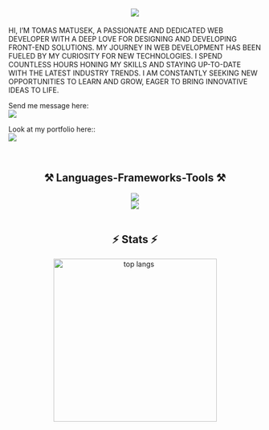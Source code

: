 
<h1 align="center">
    <img src="https://readme-typing-svg.herokuapp.com/?font=Righteous&size=35&center=true&vCenter=true&width=500&height=70&duration=4000&lines=Hello+Devs!+👋;+Welcome+to+my+gitHub!;" />
</h1>

<div align="">

HI, I’M TOMAS MATUSEK, A PASSIONATE AND DEDICATED WEB DEVELOPER WITH A DEEP LOVE FOR DESIGNING AND DEVELOPING FRONT-END SOLUTIONS. MY JOURNEY IN WEB DEVELOPMENT HAS BEEN FUELED BY MY CURIOSITY FOR NEW TECHNOLOGIES. I SPEND COUNTLESS HOURS HONING MY SKILLS AND STAYING UP-TO-DATE WITH THE LATEST INDUSTRY TRENDS. I AM CONSTANTLY SEEKING NEW OPPORTUNITIES TO LEARN AND GROW, EAGER TO BRING INNOVATIVE IDEAS TO LIFE.

<div>
</div>
 Send me message here:<br> <a href="https://portfolio-tomas-matusek.netlify.app/contact">
<img src="https://img.shields.io/badge/mail-333333?style=for-the-badge&logo=gmail&logoColor=red" />
</a>

Look at my portfolio here:: <br> <a href="https://portfolio-tomas-matusek.netlify.app/" target="_blank">
<img src="https://img.shields.io/badge/Portfolio-FF5722?style=for-the-badge&logo=todoist&logoColor=white" target="_blank" />

</a>


<br/>
<div align="center">
    <h2 align="center">⚒️ Languages-Frameworks-Tools ⚒️</h2>
    <img src="https://skillicons.dev/icons?i=html,css,javascript,react,typescript,express" /><br>
    <img src="https://skillicons.dev/icons?i=figma,scss,tailwindcss,npm,git,github" /><br>
    
</div>

<br/>

<h2 align="center">⚡ Stats ⚡</h2>

<div align="center" >

  <img width=325 align="center" src="https://github-readme-stats.vercel.app/api/top-langs/?username=tomyjusuf&hide=HTML&langs_count=8&layout=compact&theme=react&border_radius=10&size_weight=0.5&count_weight=0.5&exclude_repo=github-readme-stats" alt="top langs" />
</div>
